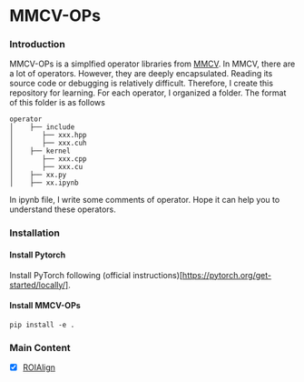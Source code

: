 # MMCV-OPs
 
### Introduction
MMCV-OPs is a simplfied operator libraries from [MMCV](https://github.com/open-mmlab/mmcv). In MMCV, there are a lot of operators. However, they are deeply encapsulated. Reading its source code or debugging is relatively difficult. Therefore, I create this repository for learning. For each operator, I organized a folder. The format of this folder is as follows
```shell
operator
│    ├── include
│       ├── xxx.hpp
│       ├── xxx.cuh
│    ├── kernel
│       ├── xxx.cpp
│       ├── xxx.cu
│    ├── xx.py
│    ├── xx.ipynb
```
In ipynb file, I write some comments of operator. Hope it can help you to understand these operators.

### Installation
#### Install Pytorch
Install PyTorch following (official instructions)[https://pytorch.org/get-started/locally/].
#### Install MMCV-OPs
```shell
pip install -e .
```

### Main Content
- [x] <a href='mmcv_ops/roi_align/roi_align.ipynb'>ROIAlign</a>